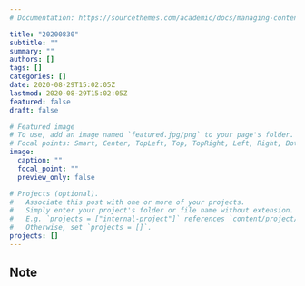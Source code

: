 ```yaml
---
# Documentation: https://sourcethemes.com/academic/docs/managing-content/

title: "20200830"
subtitle: ""
summary: ""
authors: []
tags: []
categories: []
date: 2020-08-29T15:02:05Z
lastmod: 2020-08-29T15:02:05Z
featured: false
draft: false

# Featured image
# To use, add an image named `featured.jpg/png` to your page's folder.
# Focal points: Smart, Center, TopLeft, Top, TopRight, Left, Right, BottomLeft, Bottom, BottomRight.
image:
  caption: ""
  focal_point: ""
  preview_only: false

# Projects (optional).
#   Associate this post with one or more of your projects.
#   Simply enter your project's folder or file name without extension.
#   E.g. `projects = ["internal-project"]` references `content/project/deep-learning/index.md`.
#   Otherwise, set `projects = []`.
projects: []
---
```


## Note

